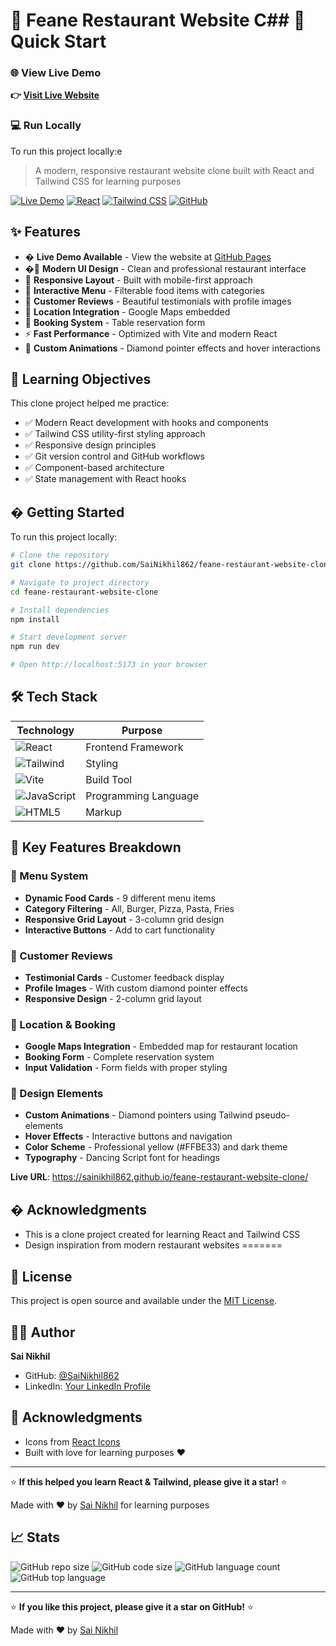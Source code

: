 # 🍕 Feane Restaurant Website C## 🚀 Quick Start

### 🌐 View Live Demo
**👉 [Visit Live Website](https://sainikhil862.github.io/feane-restaurant-website-clone/)**

### 💻 Run Locally

To run this project locally:e

> A modern, responsive restaurant website clone built with React and Tailwind CSS for learning purposes

[![Live Demo](https://img.shields.io/badge/🌐_Live_Demo-View_Website-FF6B6B?style=for-the-badge&logo=vercel)](https://sainikhil862.github.io/feane-restaurant-website-clone/)
[![React](https://img.shields.io/badge/React-18.0-blue?style=for-the-badge&logo=react)](https://reactjs.org/)
[![Tailwind CSS](https://img.shields.io/badge/Tailwind_CSS-3.0-38B2AC?style=for-the-badge&logo=tailwind-css)](https://tailwindcss.com/)
[![GitHub](https://img.shields.io/badge/GitHub-Repository-black?style=for-the-badge&logo=github)](https://github.com/SaiNikhil862/feane-restaurant-website-clone)

## ✨ Features

- � **Live Demo Available** - View the website at [GitHub Pages](https://sainikhil862.github.io/feane-restaurant-website-clone/)
- �🎨 **Modern UI Design** - Clean and professional restaurant interface
- 📱 **Responsive Layout** - Built with mobile-first approach
- 🍔 **Interactive Menu** - Filterable food items with categories
- 🌟 **Customer Reviews** - Beautiful testimonials with profile images
- 📍 **Location Integration** - Google Maps embedded
- 🎯 **Booking System** - Table reservation form
- ⚡ **Fast Performance** - Optimized with Vite and modern React
- 💎 **Custom Animations** - Diamond pointer effects and hover interactions

## 🎯 Learning Objectives

This clone project helped me practice:
- ✅ Modern React development with hooks and components
- ✅ Tailwind CSS utility-first styling approach
- ✅ Responsive design principles
- ✅ Git version control and GitHub workflows
- ✅ Component-based architecture
- ✅ State management with React hooks

## � Getting Started

To run this project locally:

```bash
# Clone the repository
git clone https://github.com/SaiNikhil862/feane-restaurant-website-clone.git

# Navigate to project directory
cd feane-restaurant-website-clone

# Install dependencies
npm install

# Start development server
npm run dev

# Open http://localhost:5173 in your browser
```

## 🛠️ Tech Stack

| Technology | Purpose |
|------------|---------|
| ![React](https://img.shields.io/badge/-React-61DAFB?logo=react&logoColor=black) | Frontend Framework |
| ![Tailwind](https://img.shields.io/badge/-Tailwind_CSS-38B2AC?logo=tailwind-css&logoColor=white) | Styling |
| ![Vite](https://img.shields.io/badge/-Vite-646CFF?logo=vite&logoColor=white) | Build Tool |
| ![JavaScript](https://img.shields.io/badge/-JavaScript-F7DF1E?logo=javascript&logoColor=black) | Programming Language |
| ![HTML5](https://img.shields.io/badge/-HTML5-E34F26?logo=html5&logoColor=white) | Markup |


## 🌟 Key Features Breakdown

### 🍔 Menu System
- **Dynamic Food Cards** - 9 different menu items
- **Category Filtering** - All, Burger, Pizza, Pasta, Fries
- **Responsive Grid Layout** - 3-column grid design
- **Interactive Buttons** - Add to cart functionality

### 👥 Customer Reviews
- **Testimonial Cards** - Customer feedback display
- **Profile Images** - With custom diamond pointer effects
- **Responsive Design** - 2-column grid layout

### 📍 Location & Booking
- **Google Maps Integration** - Embedded map for restaurant location
- **Booking Form** - Complete reservation system
- **Input Validation** - Form fields with proper styling

### 🎨 Design Elements
- **Custom Animations** - Diamond pointers using Tailwind pseudo-elements
- **Hover Effects** - Interactive buttons and navigation
- **Color Scheme** - Professional yellow (#FFBE33) and dark theme
- **Typography** - Dancing Script font for headings

**Live URL**: https://sainikhil862.github.io/feane-restaurant-website-clone/

## � Acknowledgments

- This is a clone project created for learning React and Tailwind CSS
- Design inspiration from modern restaurant websites
=======

## 📄 License

This project is open source and available under the [MIT License](LICENSE).

## 👨‍💻 Author

**Sai Nikhil**
- GitHub: [@SaiNikhil862](https://github.com/SaiNikhil862)
- LinkedIn: [Your LinkedIn Profile](https://linkedin.com/in/sai-nikhil-goud)

## 🙏 Acknowledgments

- Icons from [React Icons](https://react-icons.github.io/react-icons/)
- Built with love for learning purposes ❤️

---

⭐ **If this helped you learn React & Tailwind, please give it a star!** ⭐

Made with ❤️ by [Sai Nikhil](https://github.com/SaiNikhil862) for learning purposes

## 📈 Stats

![GitHub repo size](https://img.shields.io/github/repo-size/SaiNikhil862/feane-restaurant-website-clone)
![GitHub code size](https://img.shields.io/github/languages/code-size/SaiNikhil862/feane-restaurant-website-clone)
![GitHub language count](https://img.shields.io/github/languages/count/SaiNikhil862/feane-restaurant-website-clone)
![GitHub top language](https://img.shields.io/github/languages/top/SaiNikhil862/feane-restaurant-website-clone)

---

⭐ **If you like this project, please give it a star on GitHub!** ⭐

Made with ❤️ by [Sai Nikhil](https://github.com/SaiNikhil862)
